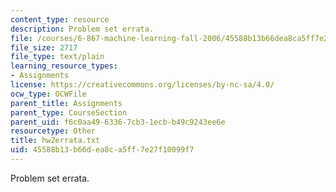 ```yaml
---
content_type: resource
description: Problem set errata.
file: /courses/6-867-machine-learning-fall-2006/45588b13b66dea8ca5ff7e27f10099f7_hw2errata.txt
file_size: 2717
file_type: text/plain
learning_resource_types:
- Assignments
license: https://creativecommons.org/licenses/by-nc-sa/4.0/
ocw_type: OCWFile
parent_title: Assignments
parent_type: CourseSection
parent_uid: f6c0aa49-6336-7cb3-1ecb-b49c9243ee6e
resourcetype: Other
title: hw2errata.txt
uid: 45588b13-b66d-ea8c-a5ff-7e27f10099f7
---
```

Problem set errata.